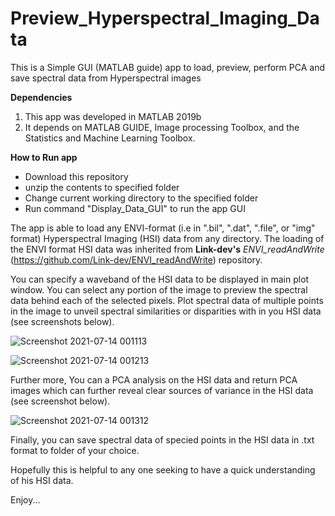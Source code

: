# Preview_Hyperspectral_Imaging_Data

This is a Simple GUI (MATLAB guide) app to load, preview, perform PCA and save spectral data from Hyperspectral images

**Dependencies**
1. This app was developed in MATLAB 2019b
2. It depends on MATLAB GUIDE, Image processing Toolbox, and the Statistics and Machine Learning Toolbox.


**How to Run app**
- Download this repository
- unzip the contents to specified folder
- Change current working directory to the specified folder 
- Run command "Display_Data_GUI" to run the app GUI


The app is able to load any ENVI-format (i.e in ".bil", ".dat", ".file", or "img" format) Hyperspectral Imaging (HSI) data from any directory. 
The loading of the ENVI format HSI data was inherited from **Link-dev's** _ENVI_readAndWrite_ (https://github.com/Link-dev/ENVI_readAndWrite) repository.

You can specify a waveband of the HSI data to be displayed in main plot window. 
You can select any portion of the image to preview the spectral data behind each of the selected pixels. 
Plot spectral data of multiple points in the image to unveil spectral similarities or disparities with in you HSI data (see screenshots below).

![Screenshot 2021-07-14 001113](https://user-images.githubusercontent.com/49397327/125479710-763d24fc-12c7-48ad-99b5-c11ad043f130.png)


![Screenshot 2021-07-14 001213](https://user-images.githubusercontent.com/49397327/125479974-27385dc6-2e22-4f0e-8c9b-dd0334ef533b.png)



Further more, You can a PCA analysis on the HSI data and return PCA images which can further reveal clear sources of variance in the HSI data (see screenshot below).

![Screenshot 2021-07-14 001312](https://user-images.githubusercontent.com/49397327/125480542-e4a84c2a-2950-4b56-958a-54579be0b292.png)



Finally, you can save spectral data of specied points in the HSI data in .txt format to folder of your choice.



Hopefully this is helpful to any one seeking to have a quick understanding of his HSI data.



Enjoy...
